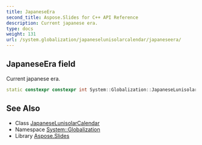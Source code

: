 ```yaml
---
title: JapaneseEra
second_title: Aspose.Slides for C++ API Reference
description: Current japanese era.
type: docs
weight: 131
url: /system.globalization/japaneselunisolarcalendar/japaneseera/
---
```

## JapaneseEra field


Current japanese era.

```cpp
static constexpr constexpr int System::Globalization::JapaneseLunisolarCalendar::JapaneseEra
```

## See Also

* Class [JapaneseLunisolarCalendar](../)
* Namespace [System::Globalization](../../)
* Library [Aspose.Slides](../../../)